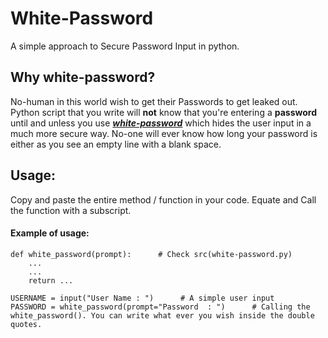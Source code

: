 # White-Password  
A simple approach to Secure Password Input in python.  

## Why white-password?  
No-human in this world wish to get their Passwords to get leaked out.
Python script that you write will **not** know that you're entering a **password** until and unless you use **_[white-password](https://github.com/pixincreate/white-password/blob/main/white-password.py)_** which hides
the user input in a much more secure way.
No-one will ever know how long your password is either as you see an empty line with a blank space.  

## Usage:  
Copy and paste the entire method / function in your code.
Equate and Call the function with a subscript.

#### Example of usage:  
```
def white_password(prompt):      # Check src(white-password.py)
    ...
    ...
    return ...

USERNAME = input("User Name : ")      # A simple user input
PASSWORD = white_password(prompt="Password  : ")      # Calling the white_password(). You can write what ever you wish inside the double quotes.
```

